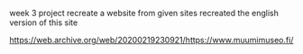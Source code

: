week 3 project 
recreate a website from given sites
recreated the english version of this site

https://web.archive.org/web/20200219230921/https://www.muumimuseo.fi/
